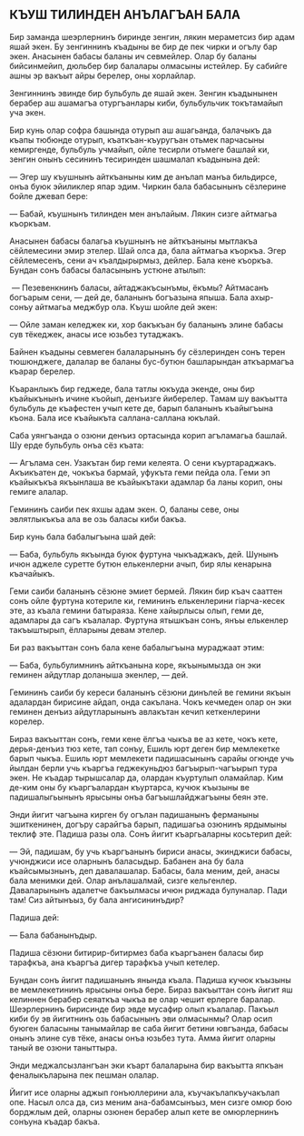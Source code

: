 ## КЪУШ ТИЛИНДЕН АНЪЛАГЪАН БАЛА

Бир заманда шеэрлернинъ биринде зенгин, лякин мераметсиз бир адам яшай экен.
Бу зенгиннинъ къадыны ве бир де пек чирки и огълу бар экен.
Анасынен бабасы баланы ич севмейлер.
Олар бу баланы бийсинмейип, дюльбер бир балалары олмасыны истейлер.
Бу сабийге ашны эр вакъыт айры берелер, оны хорлайлар.
Зенгиннинъ эвинде бир бульбуль де яшай экен.
Зенгин къадынынен берабер аш ашамагъа отургъанлары киби, бульбульчик токътамайып уча экен.
Бир кунь олар софра башында отурып аш ашагьанда, балачыкъ да къапы тюбюнде отурып, къаткъан-къуругъан отьмек парчасыны кемиргенде, бульбуль учмайып, ойле тесирли отьмеге башлай ки, зенгин онынъ сесининъ тесиринден шашмалап къадынына дей:

— Эгер шу къушнынъ айткъаныны ким де анълап манъа бильдирсе, онъа буюк эйиликлер япар эдим.
Чиркин бала бабасынынъ сёзлерине бойле джевап бере:
— Бабай, къушнынъ тилинден мен анълайым.
Лякин сизге айтмагьа къоркъам.
Анасынен бабасы балагьа къушнынъ не айткъаныны мытлакъа сёйлемесини эмир этелер.
Шай олса да, бала айтмагьа къоркъа.
Эгер сёйлемесенъ, сени ач къалдырырмыз, дейлер.
Бала кене къоркъа.
Бундан сонъ бабасы баласынынъ устюне атылып:

 — Пезевенкнинъ баласы, айтаджакъсынъмы, ёкъмы?
Айтмасанъ богъарым сени, — дей де, баланынъ богъазына япыша.
Бала ахыр-сонъу айтмагьа меджбур ола.
Къуш шойле дей экен:
— Ойле заман келеджек ки, хор бакъкъан бу баланынъ элине бабасы сув тёкеджек, анасы исе юзьбез тутаджакъ.
Байнен къадыны севмеген балаларынынъ бу сёзлеринден сонъ терен тюшюнджеге, далалар ве баланы бус-бутюн башларындан аткъармагъа къарар берелер.

Къаранлыкъ бир геджеде, бала татлы юкъуда экенде, оны бир къайыкънынъ ичине къойып, денъизге йиберелер.
Тамам шу вакъытта бульбуль де къафестен учып кете де, барып баланынъ къайыгъына къона.
Бала исе къайыкъта саллана-саллана юкълай.

Саба уянгъанда о озюни денъиз ортасында корип агъламагьа башлай.
Шу ерде бульбуль онъа сёз къата:

— Агълама сен.
Узакътан бир геми келеята.
О сени къуртараджакъ.
Акъикъатен де, чокъкъа бармай, уфукъта геми пейда ола.
Геми эп къайыкъкъа якъынлаша ве къайыкътаки адамлар ба ланы корип, оны гемиге алалар.

Гемининъ саиби пек яхшы адам экен.
О, баланы севе, оны эвлятлыкъкъа ала ве озь баласы киби бакъа.

Бир кунь бала бабалыгъына шай дей:

— Баба, бульбуль якъында буюк фуртуна чыкъаджакъ, дей.
Шунынъ ичюн аджеле суретте бутюн елькенлерни ачып, бир ялы кенарына къачайыкъ.

Геми саиби баланынъ сёзюне эмиет бермей.
Лякин бир къач сааттен сонъ ойле фуртуна котериле ки, гемининъ елькенлерини гіарча-кесек эте, аз къала гемини батыраяза.
Кене хайырлысы олып, геми де, адамлары да сагъ къалалар.
Фуртуна ятышкъан сонъ, янъы елькенлер такъыштырып, ёлларыны девам этелер.

Би раз вакъыттан сонъ бала кене бабалыгъына мураджаат этим:

— Баба, бульбулимнинъ айткъанына коре, якъынымызда он эки геминен айдутлар доланыша экенлер, — дей.

Гемининъ саиби бу кереси баланынъ сёзюни динълей ве гемини якъын адалардан бирисине айдап, онда сакълана.
Чокъ кечмеден олар он эки геминен денъиз айдутларынынъ авлакътан кечип кеткенлерини корелер.

Бираз вакъыттан сонъ, геми кене ёлгъа чыкъа ве аз кете, чокъ кете, дерья-денъиз тюз кете, тап сонъу, Ешиль юрт деген бир мемлекетке барып чыкъа.
Ешиль юрт мемлекети падишасынынъ сарайы огюнде учь йылдан берли учь къаргъа геджекуньдюз багъырып-чагъырып тура экен.
Не къадар тырышсалар да, олардан къуртулып оламайлар.
Ким де-ким оны бу къаргъалардан къуртарса, кучюк къызыны ве падишалыгьынынъ ярысыны онъа багъышлайджагъыны беян эте.

Энди йигит чагъына кирген бу огълан падишанынъ ферманыны эшиткенинен, догъру сарайгъа барып, падишагьа озюнинъ ярдымыны теклиф эте.
Падиша разы ола.
Сонъ йигит къаргьаларны косьтерип дей:

— Эй, падишам, бу учь къаргъанынъ бириси анасы, экинджиси бабасы, учюнджиси исе оларнынъ баласыдыр.
Бабанен ана бу бала къайсымызнынъ, деп давалашалар.
Бабасы, бала меним, дей, анасы бала менимки дей.
Олар анълашалмай, сизге кельгенлер.
Даваларынынъ адалетче бакъылмасы ичюн риджада булуналар.
Пади там!
Сиз айтынъыз, бу бала ангисининъдир?

Падиша дей:

— Бала бабанынъдыр.

Падиша сёзюни битирир-битирмез баба къаргъанен баласы бир тарафкъа, ана къаргъа дигер тарафкъа учып кетелер.

Бундан сонъ йигит падишанынъ янында къала.
Падиша кучюк къызыны ве мемлекетининъ ярысыны онъа бере.
Бираз вакъыттан сонъ йигит яш келиннен берабер сеяаткъа чыкъа ве олар чешит ерлерге баралар.
Шеэрлернинъ бирисинде бир эвде мусафир олып къалалар.
Пакъыл киби бу эв йигитнинъ озь бабасынынъ эви олмасынмы?
Олар осип буюген баласыны танымайлар ве саба йигит бетини ювгъанда, бабасы онынъ элине сув тёке, анасы онъа юзьбез тута.
Амма йигит оларны таный ве озюни таныттыра.

Энди меджалсызлангъан эки къарт балаларына бир вакъытта япкъан феналыкъларына пек пешман олалар.

Йигит исе оларны аджып гонъюллерини ала, къучакълапкъучакълап опе.
Насыл олса да, сиз меним ана-бабамсынъыз, мен сизге омюр бою борджлым дей, оларны озюнен берабер алып кете ве омюрлернинъ сонъуна къадар бакъа.
